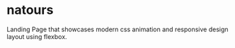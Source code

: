 # natours
Landing Page that showcases modern css animation and responsive design layout using flexbox.
